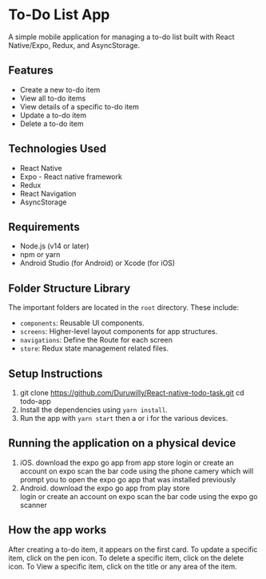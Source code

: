 # To-Do List App

A simple mobile application for managing a to-do list built with React Native/Expo, Redux, and AsyncStorage.

## Features

- Create a new to-do item
- View all to-do items
- View details of a specific to-do item
- Update a to-do item
- Delete a to-do item

## Technologies Used

- React Native
- Expo - React native framework
- Redux
- React Navigation
- AsyncStorage

## Requirements

- Node.js (v14 or later)
- npm or yarn
- Android Studio (for Android) or Xcode (for iOS)
  
## Folder Structure Library

The important folders are located in the `root` directory. These include:

- `components`: Reusable UI components.
- `screens`: Higher-level layout components for app structures.
- `navigations`: Define the Route for each screen
- `store`: Redux state management related files.
  

## Setup Instructions

1. git clone https://github.com/Duruwilly/React-native-todo-task.git
cd todo-app
1. Install the dependencies using `yarn install`.
2. Run the app with `yarn start` then a or i for the various devices.

## Running the application on a physical device

1. iOS.
   download the expo go app from app store
   login or create an account on expo
   scan the bar code using the phone camery which will prompt you to open the expo go app that was installed previously
2. Android.
   download the expo go app from play store\
   login or create an account on expo
   scan the bar code using the expo go scanner

## How the app works

After creating a to-do item, it appears on the first card.
To update a specific item, click on the pen icon.
To delete a specific item, click on the delete icon.
To View a specific item, click on the title or any area of the item.

